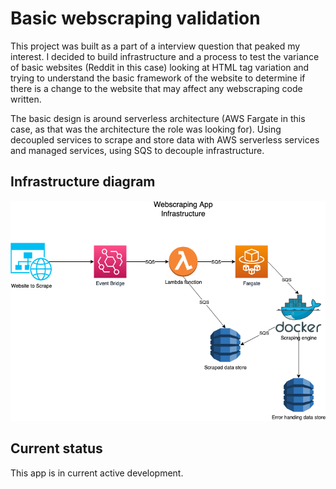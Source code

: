 # Basic webscraping validation

This project was built as a part of a interview question that peaked my interest. I decided to build infrastructure and a process to test the variance of basic websites (Reddit in this case) looking at HTML tag variation and trying to understand the basic framework of the website to determine if there is a change to the website that may affect any webscraping code written. 

The basic design is around serverless architecture (AWS Fargate in this case, as that was the architecture the role was looking for). Using decoupled services to scrape and store data with AWS serverless services and managed services, using SQS to decouple infrastructure. 


## Infrastructure diagram
![alt text](./readme/Infrastructure.png)

## Current status 
This app is in current active development.